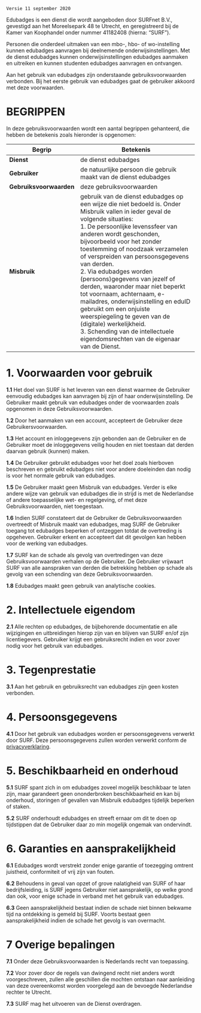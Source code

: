 `Versie 11 september 2020`

Edubadges is een dienst die wordt aangeboden door SURFnet B.V., gevestigd aan het Moreelsepark 48 te Utrecht, en geregistreerd bij de Kamer van Koophandel onder nummer 41182408 (hierna: “SURF”).

Personen die onderdeel uitmaken van een mbo-, hbo- of wo-instelling kunnen edubadges aanvragen bij deelnemende onderwijsinstellingen. Met de dienst edubadges kunnen onderwijsinstellingen edubadges aanmaken en uitreiken en kunnen studenten edubadges aanvragen en ontvangen.

Aan het gebruik van edubadges zijn onderstaande gebruiksvoorwaarden verbonden. Bij het eerste gebruik van edubadges gaat de gebruiker akkoord met deze voorwaarden.

# BEGRIPPEN
In deze gebruiksvoorwaarden wordt een aantal begrippen gehanteerd, die hebben de betekenis zoals hieronder is opgenomen:

| Begrip | Betekenis |
| ------ | --------- |
| **Dienst** | de dienst edubadges |
| **Gebruiker** | de natuurlijke persoon die gebruik maakt van de dienst edubadges |
| **Gebruiksvoorwaarden** | deze gebruiksvoorwaarden |
| **Misbruik** | gebruik van de dienst edubadges op een wijze die niet bedoeld is. Onder Misbruik vallen in ieder geval de volgende situaties:<br>1. De persoonlijke levenssfeer van anderen wordt geschonden, bijvoorbeeld voor het zonder toestemming of noodzaak verzamelen of verspreiden van persoonsgegevens van derden.<br>2. Via edubadges worden (persoons)gegevens van jezelf of derden, waaronder maar niet beperkt tot voornaam, achternaam, e-mailadres, onderwijsinstelling en eduID gebruikt om een onjuiste weerspiegeling te geven van de (digitale) werkelijkheid.<br> 3. Schending van de intellectuele eigendomsrechten van de eigenaar van de Dienst. |

# 1. Voorwaarden voor gebruik
**1.1** Het doel van SURF is het leveren van een dienst waarmee de Gebruiker eenvoudig edubadges kan aanvragen bij zijn of haar onderwijsinstelling. De Gebruiker maakt gebruik van edubadges onder de voorwaarden zoals opgenomen in deze Gebruiksvoorwaarden.

**1.2** Door het aanmaken van een account, accepteert de Gebruiker deze Gebruikersvoorwaarden.

**1.3** Het account en inloggegevens zijn gebonden aan de Gebruiker en de Gebruiker moet de inloggegevens veilig houden en niet toestaan dat derden daarvan gebruik (kunnen) maken.

**1.4** De Gebruiker gebruikt edubadges voor het doel zoals hierboven beschreven en gebruikt edubadges niet voor andere doeleinden dan nodig is voor het normale gebruik van edubadges.

**1.5** De Gebruiker maakt geen Misbruik van edubadges. Verder is elke andere wijze van gebruik van edubadges die in strijd is met de Nederlandse of andere toepasselijke wet- en regelgeving, of met deze Gebruiksvoorwaarden, niet toegestaan.

**1.6** Indien SURF constateert dat de Gebruiker de Gebruiksvoorwaarden overtreedt of Misbruik maakt van edubadges, mag SURF de Gebruiker toegang tot edubadges beperken of ontzeggen totdat de overtreding is opgeheven. Gebruiker erkent en accepteert dat dit gevolgen kan hebben voor de werking van edubadges.

**1.7** SURF kan de schade als gevolg van overtredingen van deze Gebruiksvoorwaarden verhalen op de Gebruiker. De Gebruiker vrijwaart SURF van alle aanspraken van derden die betrekking hebben op schade als gevolg van een schending van deze Gebruiksvoorwaarden.

**1.8** Edubadges maakt geen gebruik van analytische cookies.

# 2. Intellectuele eigendom
**2.1** Alle rechten op edubadges, de bijbehorende documentatie en alle wijzigingen en uitbreidingen hierop zijn van en blijven van SURF en/of zijn licentiegevers. Gebruiker krijgt een gebruiksrecht indien en voor zover nodig voor het gebruik van edubadges.

# 3. Tegenprestatie
**3.1** Aan het gebruik en gebruiksrecht van edubadges zijn geen kosten verbonden.

# 4. Persoonsgegevens
**4.1** Door het gebruik van edubadges worden er persoonsgegevens verwerkt door SURF. Deze persoonsgegevens zullen worden verwerkt conform de [privacyverklaring](https://edubadges.nl/privacy).

# 5. Beschikbaarheid en onderhoud
**5.1** SURF spant zich in om edubadges zoveel mogelijk beschikbaar te laten zijn, maar garandeert geen ononderbroken beschikbaarheid en kan bij onderhoud, storingen of gevallen van Misbruik edubadges tijdelijk beperken of staken.

**5.2** SURF onderhoudt edubadges en streeft ernaar om dit te doen op tijdstippen dat de Gebruiker daar zo min mogelijk ongemak van ondervindt.

# 6. Garanties en aansprakelijkheid
**6.1** Edubadges wordt verstrekt zonder enige garantie of toezegging omtrent juistheid, conformiteit of vrij zijn van fouten.

**6.2** Behoudens in geval van opzet of grove nalatigheid van SURF of haar bedrijfsleiding, is SURF jegens Gebruiker niet aansprakelijk, op welke grond dan ook, voor enige schade in verband met het gebruik van edubadges.

**6.3** Geen aansprakelijkheid bestaat indien de schade niet binnen bekwame tijd na ontdekking is gemeld bij SURF. Voorts bestaat geen aansprakelijkheid indien de schade het gevolg is van overmacht.

# 7 Overige bepalingen
**7.1** Onder deze Gebruiksvoorwaarden is Nederlands recht van toepassing.

**7.2** Voor zover door de regels van dwingend recht niet anders wordt voorgeschreven, zullen alle geschillen die mochten ontstaan naar aanleiding van deze overeenkomst worden voorgelegd aan de bevoegde Nederlandse rechter te Utrecht.

**7.3** SURF mag het uitvoeren van de Dienst overdragen.
